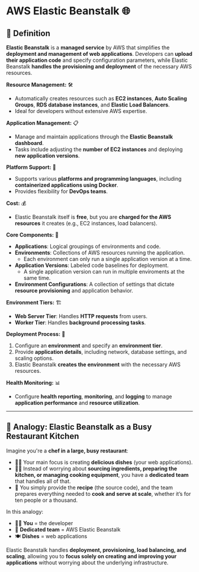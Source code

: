 # AWS Elastic Beanstalk 🌐

## 🧩 Definition
**Elastic Beanstalk** is a **managed service** by AWS that simplifies the **deployment and management of web applications**. Developers can **upload their application code** and specify configuration parameters, while Elastic Beanstalk **handles the provisioning and deployment** of the necessary AWS resources.

**Resource Management:** 🛠️  
- Automatically creates resources such as **EC2 instances**, **Auto Scaling Groups**, **RDS database instances**, and **Elastic Load Balancers**.  
- Ideal for developers without extensive AWS expertise.  

**Application Management:** 📋  
- Manage and maintain applications through the **Elastic Beanstalk dashboard**.  
- Tasks include adjusting the **number of EC2 instances** and deploying **new application versions**.  

**Platform Support:** 🐳  
- Supports various **platforms and programming languages**, including **containerized applications using Docker**.  
- Provides flexibility for **DevOps teams**.  

**Cost:** 💰  
- Elastic Beanstalk itself is **free**, but you are **charged for the AWS resources** it creates (e.g., EC2 instances, load balancers).  

**Core Components:** 🧩  
- **Applications**: Logical groupings of environments and code.  
- **Environments**: Collections of AWS resources running the application. 
    - Each environment can only run a single application version at a time.
- **Application Versions**: Labeled code baselines for deployment.  
    - A single application version can run in multiple enviroments at the same time.
- **Environment Configurations**: A collection of settings that dictate **resource provisioning** and application behavior.  

**Environment Tiers:** 🏗️  
- **Web Server Tier**: Handles **HTTP requests** from users.  
- **Worker Tier**: Handles **background processing tasks**.  

**Deployment Process:** 🚀  
1. Configure an **environment** and specify an **environment tier**.  
2. Provide **application details**, including network, database settings, and scaling options.  
3. Elastic Beanstalk **creates the environment** with the necessary AWS resources.  

**Health Monitoring:** 📊  
- Configure **health reporting**, **monitoring**, and **logging** to manage **application performance** and **resource utilization**.

---

## 🍳 Analogy: Elastic Beanstalk as a Busy Restaurant Kitchen
Imagine you're a **chef in a large, busy restaurant**:  

- 👨‍🍳 Your main focus is creating **delicious dishes** (your web applications).  
- 🧑‍🍳 Instead of worrying about **sourcing ingredients, preparing the kitchen, or managing cooking equipment**, you have a **dedicated team** that handles all of that.  
- 📜 You simply provide the **recipe** (the source code), and the team prepares everything needed to **cook and serve at scale**, whether it’s for ten people or a thousand.  

In this analogy:  
- 👨‍💻 **You** = the developer  
- 🏢 **Dedicated team** = AWS Elastic Beanstalk  
- 🍽️ **Dishes** = web applications  

Elastic Beanstalk handles **deployment, provisioning, load balancing, and scaling**, allowing you to **focus solely on creating and improving your applications** without worrying about the underlying infrastructure.